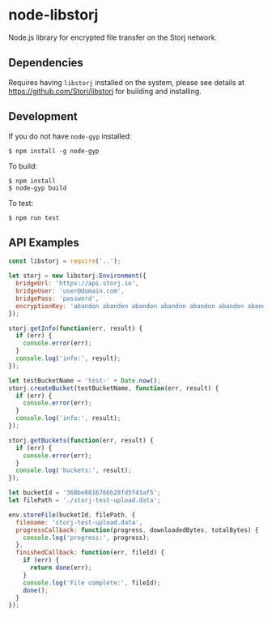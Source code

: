 # node-libstorj

Node.js library for encrypted file transfer on the Storj network.

## Dependencies

Requires having `libstorj` installed on the system, please see details at https://github.com/Storj/libstorj for building and installing.

## Development

If you do not have `node-gyp` installed:

```
$ npm install -g node-gyp
```

To build:

```
$ npm install
$ node-gyp build
```

To test:

```
$ npm run test
```

## API Examples

```js
const libstorj = require('..');

let storj = new libstorj.Environment({
  bridgeUrl: 'https://api.storj.io',
  bridgeUser: 'user@domain.com',
  bridgePass: 'password',
  encryptionKey: 'abandon abandon abandon abandon abandon abandon abandon abandon abandon abandon abandon about'
});

storj.getInfo(function(err, result) {
  if (err) {
    console.error(err);
  }
  console.log('info:', result);
});

let testBucketName = 'test-' + Date.now();
storj.createBucket(testBucketName, function(err, result) {
  if (err) {
    console.error(err);
  }
  console.log('info:', result);
});

storj.getBuckets(function(err, result) {
  if (err) {
    console.error(err);
  }
  console.log('buckets:', result);
});

let bucketId = '368be0816766b28fd5f43af5';
let filePath = './storj-test-upload.data';

env.storeFile(bucketId, filePath, {
  filename: 'storj-test-upload.data',
  progressCallback: function(progress, downloadedBytes, totalBytes) {
    console.log('progress:', progress);
  },
  finishedCallback: function(err, fileId) {
    if (err) {
      return done(err);
    }
    console.log('File complete:', fileId);
    done();
  }
});

```